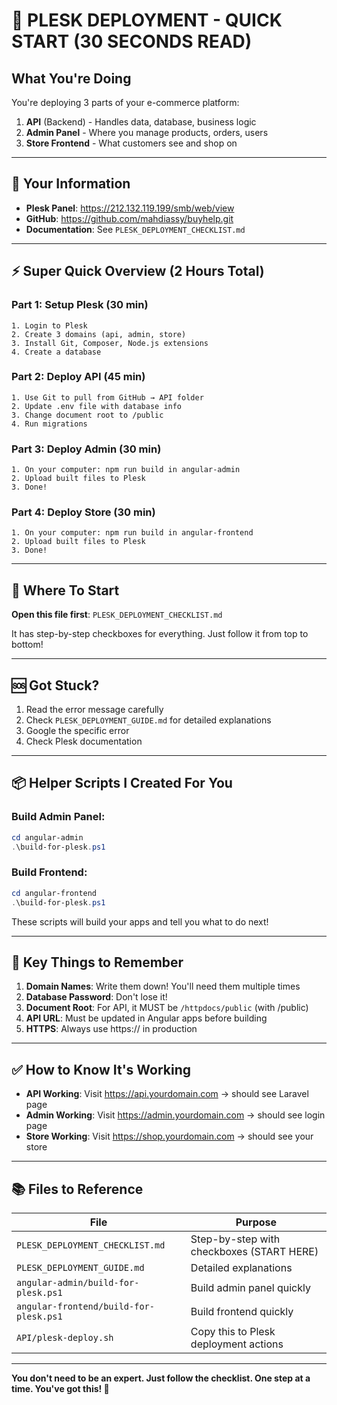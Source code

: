 # 🚀 PLESK DEPLOYMENT - QUICK START (30 SECONDS READ)

## What You're Doing
You're deploying 3 parts of your e-commerce platform:
1. **API** (Backend) - Handles data, database, business logic
2. **Admin Panel** - Where you manage products, orders, users
3. **Store Frontend** - What customers see and shop on

---

## 📍 Your Information
- **Plesk Panel**: https://212.132.119.199/smb/web/view
- **GitHub**: https://github.com/mahdiassy/buyhelp.git
- **Documentation**: See `PLESK_DEPLOYMENT_CHECKLIST.md`

---

## ⚡ Super Quick Overview (2 Hours Total)

### Part 1: Setup Plesk (30 min)
```
1. Login to Plesk
2. Create 3 domains (api, admin, store)
3. Install Git, Composer, Node.js extensions
4. Create a database
```

### Part 2: Deploy API (45 min)
```
1. Use Git to pull from GitHub → API folder
2. Update .env file with database info
3. Change document root to /public
4. Run migrations
```

### Part 3: Deploy Admin (30 min)
```
1. On your computer: npm run build in angular-admin
2. Upload built files to Plesk
3. Done!
```

### Part 4: Deploy Store (30 min)
```
1. On your computer: npm run build in angular-frontend
2. Upload built files to Plesk
3. Done!
```

---

## 🎯 Where To Start

**Open this file first**: `PLESK_DEPLOYMENT_CHECKLIST.md`

It has step-by-step checkboxes for everything. Just follow it from top to bottom!

---

## 🆘 Got Stuck?

1. Read the error message carefully
2. Check `PLESK_DEPLOYMENT_GUIDE.md` for detailed explanations
3. Google the specific error
4. Check Plesk documentation

---

## 📦 Helper Scripts I Created For You

### Build Admin Panel:
```powershell
cd angular-admin
.\build-for-plesk.ps1
```

### Build Frontend:
```powershell
cd angular-frontend
.\build-for-plesk.ps1
```

These scripts will build your apps and tell you what to do next!

---

## 🔑 Key Things to Remember

1. **Domain Names**: Write them down! You'll need them multiple times
2. **Database Password**: Don't lose it!
3. **Document Root**: For API, it MUST be `/httpdocs/public` (with /public)
4. **API URL**: Must be updated in Angular apps before building
5. **HTTPS**: Always use https:// in production

---

## ✅ How to Know It's Working

- **API Working**: Visit https://api.yourdomain.com → should see Laravel page
- **Admin Working**: Visit https://admin.yourdomain.com → should see login page
- **Store Working**: Visit https://shop.yourdomain.com → should see your store

---

## 📚 Files to Reference

| File | Purpose |
|------|---------|
| `PLESK_DEPLOYMENT_CHECKLIST.md` | Step-by-step with checkboxes (START HERE) |
| `PLESK_DEPLOYMENT_GUIDE.md` | Detailed explanations |
| `angular-admin/build-for-plesk.ps1` | Build admin panel quickly |
| `angular-frontend/build-for-plesk.ps1` | Build frontend quickly |
| `API/plesk-deploy.sh` | Copy this to Plesk deployment actions |

---

**You don't need to be an expert. Just follow the checklist. One step at a time. You've got this! 💪**
